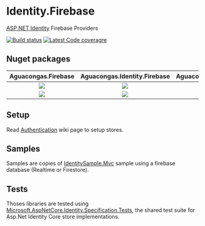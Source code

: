 # Identity.Firebase
[ASP.NET Identity](https://github.com/aspnet/identity) Firebase Providers

[![Build status](https://ci.appveyor.com/api/projects/status/h3n8dna94b156o58/branch/develop?svg=true)](https://ci.appveyor.com/project/aguacongas/identity-firebase)
[![Latest Code coveragre](https://aguacongas.github.io/Identity.Firebase/latest/badge_linecoverage.svg)](https://aguacongas.github.io/Identity.Firebase/latest)

Nuget packages
--------------
|Aguacongas.Firebase|Aguacongas.Identity.Firebase|Aguacongas.Identity.Firestore|
|:------:|:------:|:------:|
[![][Aguacongas.Firebase-badge]][Aguacongas.Firebase-nuget]|[![][Aguacongas.Identity.Firebase-badge]][Aguacongas.Identity.Firebase-nuget]|[![][Aguacongas.Identity.Firestore-badge]][Aguacongas.Identity.Firestore-nuget]|
[![][Aguacongas.Firebase-downloadbadge]][Aguacongas.Firebase-nuget]|[![][Aguacongas.Identity.Firebase-downloadbadge]][Aguacongas.Identity.Firebase-nuget]|[![][Aguacongas.Identity.Firestore-downloadbadge]][Aguacongas.Identity.Firestore-nuget]|


[Aguacongas.Firebase-badge]: https://img.shields.io/nuget/v/Aguacongas.Firebase.svg
[Aguacongas.Firebase-downloadbadge]: https://img.shields.io/nuget/dt/Aguacongas.Firebase.svg
[Aguacongas.Firebase-nuget]: https://www.nuget.org/packages/Aguacongas.Firebase/

[Aguacongas.Identity.Firebase-badge]: https://img.shields.io/nuget/v/Aguacongas.Identity.Firebase.svg
[Aguacongas.Identity.Firebase-downloadbadge]: https://img.shields.io/nuget/dt/Aguacongas.Identity.Firebase.svg
[Aguacongas.Identity.Firebase-nuget]: https://www.nuget.org/packages/Aguacongas.Identity.Firebase/

[Aguacongas.Identity.Firestore-badge]: https://img.shields.io/nuget/v/Aguacongas.Identity.Firestore.svg
[Aguacongas.Identity.Firestore-downloadbadge]: https://img.shields.io/nuget/dt/Aguacongas.Identity.Firestore.svg
[Aguacongas.Identity.Firestore-nuget]: https://www.nuget.org/packages/Aguacongas.Identity.Firestore/

## Setup

Read [Authentication](https://github.com/aguacongas/Identity.Firebase/wiki/Authentication) wiki page to setup stores.

## Samples

Samples are copies of [IdentitySample.Mvc](https://github.com/aspnet/Identity/tree/dev/samples/IdentitySample.Mvc) sample using a firebase database (Realtime or Firestore).  

## Tests

Thoses libraries are tested using [Microsoft.AspNetCore.Identity.Specification.Tests](https://www.nuget.org/packages/Microsoft.AspNetCore.Identity.Specification.Tests/), the shared test suite for Asp.Net Identity Core store implementations.  
